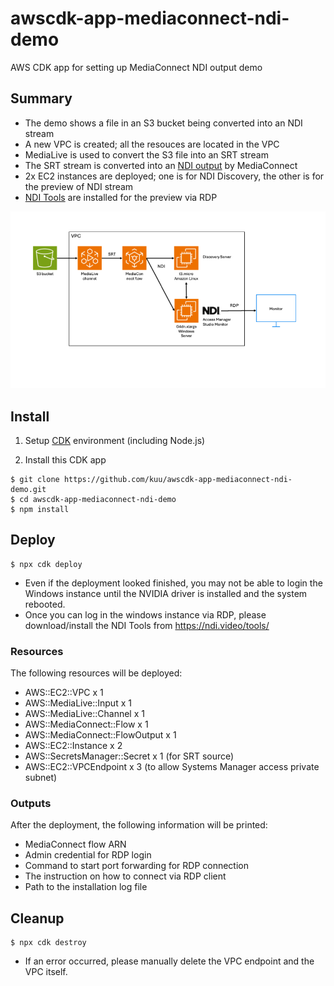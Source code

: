 # awscdk-app-mediaconnect-ndi-demo

AWS CDK app for setting up MediaConnect NDI output demo

## Summary
* The demo shows a file in an S3 bucket being converted into an NDI stream
* A new VPC is created; all the resouces are located in the VPC
* MediaLive is used to convert the S3 file into an SRT stream
* The SRT stream is converted into an [NDI output](https://docs.aws.amazon.com/mediaconnect/latest/ug/outputs-using-ndi.html) by MediaConnect
* 2x EC2 instances are deployed; one is for NDI Discovery, the other is for the preview of NDI stream
* [NDI Tools](https://ndi.video/tools/) are installed for the preview via RDP

![diagram.png](./diagram.png)

## Install
1. Setup [CDK](https://docs.aws.amazon.com/cdk/v2/guide/getting_started.html) environment (including Node.js)

2. Install this CDK app
```
$ git clone https://github.com/kuu/awscdk-app-mediaconnect-ndi-demo.git
$ cd awscdk-app-mediaconnect-ndi-demo
$ npm install
```

## Deploy
```
$ npx cdk deploy
```
* Even if the deployment looked finished, you may not be able to login the Windows instance until the NVIDIA driver is installed and the system rebooted.
* Once you can log in the windows instance via RDP, please download/install the NDI Tools from https://ndi.video/tools/

### Resources
The following resources will be deployed:
* AWS::EC2::VPC x 1
* AWS::MediaLive::Input x 1
* AWS::MediaLive::Channel x 1
* AWS::MediaConnect::Flow x 1
* AWS::MediaConnect::FlowOutput x 1
* AWS::EC2::Instance x 2
* AWS::SecretsManager::Secret x 1 (for SRT source)
* AWS::EC2::VPCEndpoint x 3 (to allow Systems Manager access private subnet)

### Outputs
After the deployment, the following information will be printed:
* MediaConnect flow ARN
* Admin credential for RDP login
* Command to start port forwarding for RDP connection
* The instruction on how to connect via RDP client
* Path to the installation log file

## Cleanup
```
$ npx cdk destroy
```
* If an error occurred, please manually delete the VPC endpoint and the VPC itself.
